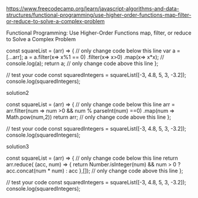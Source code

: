 https://www.freecodecamp.org/learn/javascript-algorithms-and-data-structures/functional-programming/use-higher-order-functions-map-filter-or-reduce-to-solve-a-complex-problem

Functional Programming: Use Higher-Order Functions map, filter, or reduce to Solve a Complex Problem

const squareList = (arr) => {
  // only change code below this line
  var a = [...arr];
  a = a.filter(x=> x%1 == 0)
       .filter(x=> x>0)
       .map(x=> x*x);
  // console.log(a);
  return a;
  // only change code above this line
};

// test your code
const squaredIntegers = squareList([-3, 4.8, 5, 3, -3.2]);
console.log(squaredIntegers);



solution2

const squareList = (arr) => {
  // only change code below this line
  arr = arr.filter(num => num >0 && num % parseInt(num) ==0)
            .map(num => Math.pow(num,2))
  return arr;
  // only change code above this line
};

// test your code
const squaredIntegers = squareList([-3, 4.8, 5, 3, -3.2]);
console.log(squaredIntegers);


solution3

const squareList = (arr) => {
  // only change code below this line
  return  arr.reduce( (acc, num) => {
      return Number.isInteger(num) && num > 0 ?
      acc.concat(num * num) : acc
  },[]);
  // only change code above this line
};

// test your code
const squaredIntegers = squareList([-3, 4.8, 5, 3, -3.2]);
console.log(squaredIntegers);
